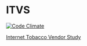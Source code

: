 # ITVS
[![Code Climate](https://codeclimate.com/github/comp523/ITVS/badges/gpa.svg)](https://codeclimate.com/github/comp523/ITVS)

[Internet Tobacco Vendor Study](https://comp523.github.io/ITVS)
